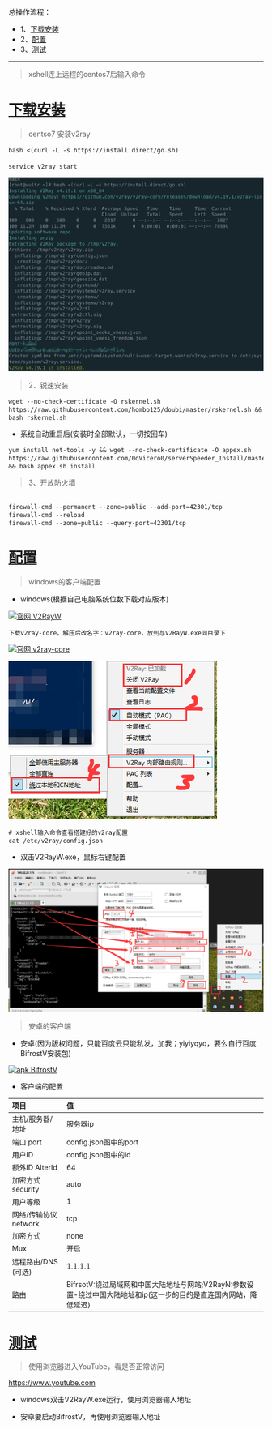 总操作流程：
- 1、[下载安装](#vultr-01)
- 2、[配置](#vultr-02)
- 3、[测试](#vultr-03)

***

> xshell连上远程的centos7后输入命令

# <a name="vultr-01" href="#" >下载安装</a>

> centso7 安装v2ray

```shell
bash <(curl -L -s https://install.direct/go.sh)

service v2ray start

```

![](image/3-3.png)

> 2、锐速安装

```shell
wget --no-check-certificate -O rskernel.sh https://raw.githubusercontent.com/hombo125/doubi/master/rskernel.sh && bash rskernel.sh
```
- 系统自动重启后(安装时全部默认，一切按回车)

```shell
yum install net-tools -y && wget --no-check-certificate -O appex.sh https://raw.githubusercontent.com/0oVicero0/serverSpeeder_Install/master/appex.sh && bash appex.sh install
```

> 3、开放防火墙

```shell

firewall-cmd --permanent --zone=public --add-port=42301/tcp
firewall-cmd --reload
firewall-cmd --zone=public --query-port=42301/tcp
```


# <a name="vultr-02" href="#" >配置</a>

> windows的客户端配置

- windows(根据自己电脑系统位数下载对应版本)

[![](https://img.shields.io/badge/官网-V2RayW-blue.svg "官网 V2RayW")](https://github.com/Cenmrev/V2RayW/releases)

`下载v2ray-core，解压后改名字：v2ray-core，放到与V2RayW.exe同目录下`

[![](https://img.shields.io/badge/官网-v2ray--core-blue.svg "官网 v2ray-core")](https://github.com/v2ray/v2ray-core/releases/tag/v4.20.0)

![](image/3-1.png)


```shell
# xshell输入命令查看搭建好的v2ray配置
cat /etc/v2ray/config.json
```

- 双击V2RayW.exe，鼠标右键配置

![](image/3-2.png)

> 安卓的客户端

- 安卓(因为版权问题，只能百度云只能私发，加我；yiyiyqyq，要么自行百度BifrostV安装包)

[![](https://img.shields.io/badge/apk-BifrostV-green.svg "apk BifrostV")](https://pan.baidu.com/s/1x3VgIs54ip0q1KsJvSuKPg)

- 客户端的配置

| 项目 | 值 |
| :- | :- |  
| 主机/服务器/地址 | 服务器ip |
| 端口 port | config.json图中的port |
| 用户ID | config.json图中的id |
| 额外ID AlterId | 64 |
| 加密方式 security | auto |
| 用户等级 | 1 |
| 网络/传输协议 network | tcp |
| 加密方式 | none |
| Mux | 开启 |
| 远程路由/DNS (可选) | 1.1.1.1 |
| 路由 | BifrsotV:绕过局域网和中国大陆地址与网站;V2RayN:参数设置-绕过中国大陆地址和ip(这一步的目的是直连国内网站，降低延迟) |


# <a name="vultr-03" href="#" >测试</a>

> 使用浏览器进入YouTube，看是否正常访问

https://www.youtube.com

- windows双击V2RayW.exe运行，使用浏览器输入地址

- 安卓要启动BifrostV，再使用浏览器输入地址

